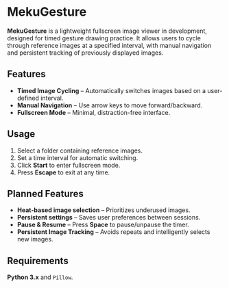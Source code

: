 # MekuGesture

**MekuGesture** is a lightweight fullscreen image viewer in development, designed for timed gesture drawing practice. It allows users to cycle through reference images at a specified interval, with manual navigation and persistent tracking of previously displayed images.

## Features
- **Timed Image Cycling** – Automatically switches images based on a user-defined interval.
- **Manual Navigation** – Use arrow keys to move forward/backward.
- **Fullscreen Mode** – Minimal, distraction-free interface.

## Usage
1. Select a folder containing reference images.
2. Set a time interval for automatic switching.
3. Click **Start** to enter fullscreen mode.
4. Press **Escape** to exit at any time.

## Planned Features
- **Heat-based image selection** – Prioritizes underused images.
- **Persistent settings** – Saves user preferences between sessions.
- **Pause & Resume** – Press **Space** to pause/unpause the timer.
- **Persistent Image Tracking** – Avoids repeats and intelligently selects new images.

## Requirements
**Python 3.x** and `Pillow`. 
